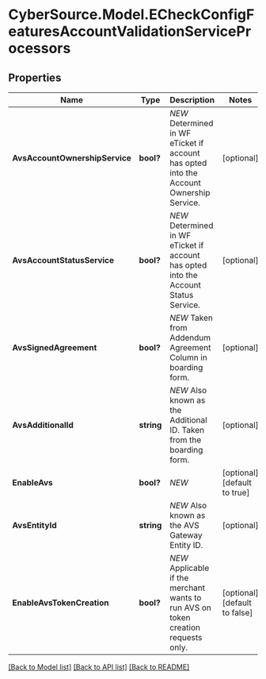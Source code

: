 # CyberSource.Model.ECheckConfigFeaturesAccountValidationServiceProcessors
## Properties

Name | Type | Description | Notes
------------ | ------------- | ------------- | -------------
**AvsAccountOwnershipService** | **bool?** | *NEW* Determined in WF eTicket if account has opted into the Account Ownership Service. | [optional] 
**AvsAccountStatusService** | **bool?** | *NEW* Determined in WF eTicket if account has opted into the Account Status Service. | [optional] 
**AvsSignedAgreement** | **bool?** | *NEW* Taken from Addendum Agreement Column in boarding form. | [optional] 
**AvsAdditionalId** | **string** | *NEW* Also known as the Additional ID. Taken from the boarding form. | [optional] 
**EnableAvs** | **bool?** | *NEW* | [optional] [default to true]
**AvsEntityId** | **string** | *NEW* Also known as the AVS Gateway Entity ID. | [optional] 
**EnableAvsTokenCreation** | **bool?** | *NEW* Applicable if the merchant wants to run AVS on token creation requests only. | [optional] [default to false]

[[Back to Model list]](../README.md#documentation-for-models) [[Back to API list]](../README.md#documentation-for-api-endpoints) [[Back to README]](../README.md)

